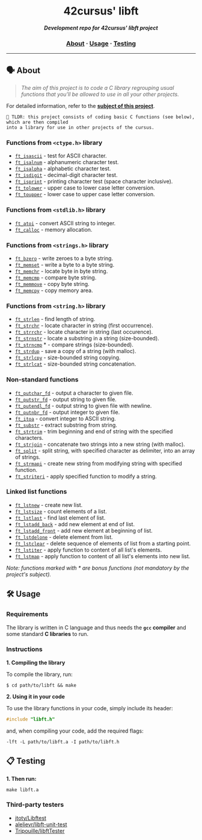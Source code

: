 <h1 align="center">
	42cursus' libft
</h1>

<p align="center">
	<b><i>Development repo for 42cursus' libft project</i></b><br>
</p>


<h3 align="center">
	<a href="#%EF%B8%8F-about">About</a>
	<span> · </span>
	<a href="#%EF%B8%8F-usage">Usage</a>
	<span> · </span>
	<a href="#-testing">Testing</a>
</h3>

---

## 🗣️ About

> _The aim of this project is to code a C library regrouping usual functions that you'll be allowed to use in all your other projects._

For detailed information, refer to the [**subject of this project**](https://github.com/itsmevitinn/42cursus/tree/main/PDFs).

	🚀 TLDR: this project consists of coding basic C functions (see below), which are then compiled
	into a library for use in other projects of the cursus.

### Functions from `<ctype.h>` library

* [`ft_isascii`](libft/srcs/is/ft_isascii.c)			- test for ASCII character.
* [`ft_isalnum`](libft/srcs/is/ft_isalnum.c)			- alphanumeric character test.
* [`ft_isalpha`](libft/srcs/is/ft_isalpha.c)			- alphabetic character test.
* [`ft_isdigit`](libft/srcs/is/ft_isdigit.c)			- decimal-digit character test.
* [`ft_isprint`](libft/srcs/is/ft_isprint.c)			- printing character test (space character inclusive).
* [`ft_tolower`](libft/srcs/to/ft_tolower.c)			- upper case to lower case letter conversion.
* [`ft_toupper`](libft/srcs/to/ft_toupper.c)			- lower case to upper case letter conversion.

### Functions from `<stdlib.h>` library

* [`ft_atoi`](https://github.com/itsmevitinn/42cursus-libft/blob/main/ft_atoi.c)		- convert ASCII string to integer.
* [`ft_calloc`](libft/srcs/mem/ft_calloc.c)	- memory allocation.

### Functions from `<strings.h>` library

* [`ft_bzero`](https://github.com/itsmevitinn/42cursus-libft/blob/main/ft_bzero.c)		- write zeroes to a byte string.
* [`ft_memset`](libft/srcs/mem/ft_memset.c)		- write a byte to a byte string.
* [`ft_memchr`](libft/srcs/mem/ft_memchr.c)		- locate byte in byte string.
* [`ft_memcmp`](libft/srcs/mem/ft_memcmp.c)		- compare byte string.
* [`ft_memmove`](libft/srcs/mem/ft_memmove.c)	- copy byte string.
* [`ft_memcpy`](libft/ft_memcpy.c)		- copy memory area.

### Functions from `<string.h>` library

* [`ft_strlen`](libft/srcs/str/ft_strlen.c)				- find length of string.
* [`ft_strchr`](libft/srcs/str/ft_strchr.c)				- locate character in string (first occurrence).
* [`ft_strrchr`](libft/srcs/str/ft_strrchr.c)			- locate character in string (last occurence).
* [`ft_strnstr`](libft/srcs/str/ft_strnstr.c)			- locate a substring in a string (size-bounded).
* [`ft_strncmp`](libft/srcs/str/ft_strncmp.c) *			- compare strings (size-bounded).
* [`ft_strdup`](libft/ft_strdup.c)				- save a copy of a string (with malloc).
* [`ft_strlcpy`](libft/ft_strlcpy.c)			- size-bounded string copying.
* [`ft_strlcat`](libft/ft_strlcat.c)			- size-bounded string concatenation.

### Non-standard functions

* [`ft_putchar_fd`](libft/srcs/put/ft_putchar_fd.c)		- output a character to given file.
* [`ft_putstr_fd`](libft/srcs/put/ft_putstr_fd.c)		- output string to given file.
* [`ft_putendl_fd`](libft/srcs/put/ft_putendl_fd.c)		- output string to given file with newline.
* [`ft_putnbr_fd`](libft/srcs/put/ft_putnbr_fd.c)		- output integer to given file.
* [`ft_itoa`](libft/srcs/to/ft_itoa.c)					- convert integer to ASCII string.
* [`ft_substr`](libft/srcs/str/ft_substr.c)				- extract substring from string.
* [`ft_strtrim`](libft/srcs/str/ft_strtrim.c)			- trim beginning and end of string with the specified characters.
* [`ft_strjoin`](libft/srcs/str/ft_strjoin.c)			- concatenate two strings into a new string (with malloc).
* [`ft_split`](libft/srcs/str/ft_split.c)				- split string, with specified character as delimiter, into an array of strings.
* [`ft_strmapi`](libft/srcs/str/ft_strmapi.c)			- create new string from modifying string with specified function.
* [`ft_striteri`](libft/ft_striteri.c)			- apply specified function to modify a string.

### Linked list functions

* [`ft_lstnew`](libft/ft_lstnew_bonus.c)				- create new list.
* [`ft_lstsize`](libft/ft_lstsize_bonus.c)			- count elements of a list.
* [`ft_lstlast`](libft/ft_lstlast_bonus.c)			- find last element of list.
* [`ft_lstadd_back`](libft/ft_lstadd_back_bonus.c)	- add new element at end of list.
* [`ft_lstadd_front`](libft/ft_lstadd_front_bonus.c)	- add new element at beginning of list.
* [`ft_lstdelone`](libft/ft_lstdelone_bonus.c)		- delete element from list.
* [`ft_lstclear`](libft/ft_lstclear_bonus.c)			- delete sequence of elements of list from a starting point.
* [`ft_lstiter`](libft/ft_lstiter_bonus.c)			- apply function to content of all list's elements.
* [`ft_lstmap`](libft/ft_lstmap_bonus.c)				- apply function to content of all list's elements into new list.

_Note: functions marked with * are bonus functions (not mandatory by the project's subject)._

## 🛠️ Usage

### Requirements

The library is written in C language and thus needs the **`gcc` compiler** and some standard **C libraries** to run.

### Instructions

**1. Compiling the library**

To compile the library, run:

```shell
$ cd path/to/libft && make
```

**2. Using it in your code**

To use the library functions in your code, simply include its header:

```C
#include "libft.h"
```

and, when compiling your code, add the required flags:

```shell
-lft -L path/to/libft.a -I path/to/libft.h
```

## 📋 Testing

**1. Then run:**

```shell
make libft.a
```

### Third-party testers

* [jtoty/Libftest](https://github.com/jtoty/Libftest)
* [alelievr/libft-unit-test](https://github.com/alelievr/libft-unit-test)
* [Tripouille/libftTester](https://github.com/Tripouille/libftTester)
